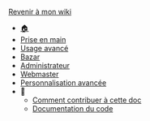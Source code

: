 <a id="back" href="/">Revenir à mon wiki</a>

* [🏠](/docs/users/fr/README.md)
* [Prise en main](/docs/users/fr/prise-en-main.md)
* [Usage avancé](/docs/users/fr/usage-avance.md)
* [Bazar](/docs/users/fr/bazar.md)
* [Administrateur](/docs/users/fr/admin.md)
* [Webmaster](/docs/users/fr/webmaster.md)
* [Personnalisation avancée](/docs/users/fr/dev.md)
* 🔧
  * [Comment contribuer à cette doc](/docs/users/README.md)
  * [Documentation du code](/docs/code/README.md)

<!-- * Langue
  * [Francais](/docs/fr/)
  * [Anglais](/docs/en/) -->
